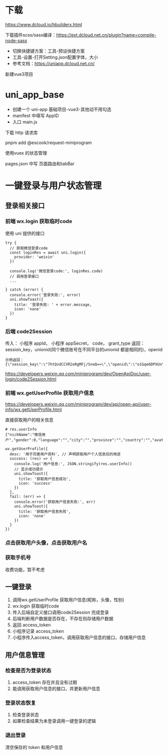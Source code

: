 # 下载

https://www.dcloud.io/hbuilderx.html

下载插件scss/sass编译：https://ext.dcloud.net.cn/plugin?name=compile-node-sass

* 切换快捷键方案：工具-预设快捷方案
* 工具-设置-打开Setting.json配置字体，大小
* 参考文档：https://uniapp.dcloud.net.cn/

新建vue3项目



# uni_app_base

* 创建一个 uni-app 基础项目-vue3-其他动不用勾选
* manifest 中填写 AppID
* 入口 main.js

下载 http 请求库

pnpm add @escook/request-miniprogram

使用vuex 的状态管理

pages.json 中写 页面路由和tabBar

# 一键登录与用户状态管理

## 登录相关接口

### 前端 wx.login 获取临时code

使用 uni 提供的接口

~~~vue
try {
  // 获取微信登录code
  const loginRes = await uni.login({
    provider: 'weixin'
  })

  console.log('微信登录code:', loginRes.code)
  // 调用登录接口
  ...

} catch (error) {
  console.error('登录失败:', error)
  uni.showToast({
    title: '登录失败: ' + error.message,
    icon: 'none'
  })
}
~~~

### 后端 code2Session

传入： 小程序 appId， 小程序 appSecret， code， grant_type
返回： session_key，unionid(同个微信账号在不同平台的unionid 都是相同的)，openid

~~~
示例返回：
{\"session_key\":\"7htQvdCCVR2eRgMFj/SneQ==\",\"openid\":\"o1Gqe6DPXUnYqa3MdNMyOlwFJ22w\"}","level":"info","span":"f6af84092c254d93","trace":"0f3cfd7df0efe9e7d88212c8779fc838"}
~~~

https://developers.weixin.qq.com/miniprogram/dev/OpenApiDoc/user-login/code2Session.html

### 前端 wx.getUserProfile 获取用户信息

https://developers.weixin.qq.com/miniprogram/dev/api/open-api/user-info/wx.getUserProfile.html

直接获取用户的相关信息

~~~
# res.userInfo
{"nickName":"微信用户","gender":0,"language":"","city":"","province":"","country":"","avatarUrl":"https://thirdwx.qlogo.cn/mmopen/vi_32/POgEwh4mIHO4nibH0KlMECNjjGxQUq24ZEaGT4poC6icRiccVGKSyXwibcPq4BWmiaIGuG1icwxaQX6grC9VemZoJ8rg/132","is_demote":true}
~~~

~~~
wx.getUserProfile({
  desc: '用于完善用户资料', // 声明获取用户个人信息后的用途
  success: (res) => {
    console.log('用户信息:', JSON.stringify(res.userInfo))
    // 显示成功提示
    uni.showToast({
      title: '获取用户信息成功',
      icon: 'success'
    })
  },
  fail: (err) => {
    console.error('获取用户信息失败:', err)
    uni.showToast({
      title: '获取用户信息失败',
      icon: 'none'
    })
  }
})
~~~



### 点击获取用户头像，点击获取用户名

### 获取手机号

收费功能，暂不考虑

## 一键登录

1. 调用wx.getUserProfile 获取用户信息(昵称，头像，性别)
2. wx.login 获取临时code
3. 传入后端自定义接口调用code2Session 完成登录
4. 后端判断用户数据是否存在，不存在则存储用户数据
5. 返回 access_token
6. 小程序记录 access_token
7. 小程序传入access_token，调用获取用户信息的接口，存储用户信息

## 用户信息管理

### 检查是否为登录状态

1. access_token 存在并且没有过期
2. 能调用获取用户信息的接口，并更新用户信息

### 登录状态恢复

1. 检查登录状态
2. 如果检查结果为未登录调用一键登录的逻辑

### 退出登录

清空保存的 token 和用户信息



